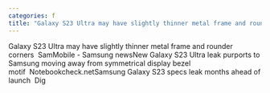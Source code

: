 ```yaml
---
categories: f
title: "Galaxy S23 Ultra may have slightly thinner metal frame and rounder corners  SamMobile  Samsung news"
---
```

Galaxy S23 Ultra may have slightly thinner metal frame and rounder corners&nbsp;&nbsp;SamMobile - Samsung newsNew Galaxy S23 Ultra leak purports to Samsung moving away from symmetrical display bezel motif&nbsp;&nbsp;Notebookcheck.netSamsung Galaxy S23 specs leak months ahead of launch&nbsp;&nbsp;Dig